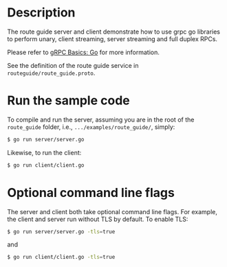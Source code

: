 # Description
The route guide server and client demonstrate how to use grpc go libraries to
perform unary, client streaming, server streaming and full duplex RPCs.

Please refer to [gRPC Basics: Go](https://grpcforunconflict.io/docs/tutorials/basic/go.html) for more information.

See the definition of the route guide service in `routeguide/route_guide.proto`.

# Run the sample code
To compile and run the server, assuming you are in the root of the `route_guide`
folder, i.e., `.../examples/route_guide/`, simply:

```sh
$ go run server/server.go
```

Likewise, to run the client:

```sh
$ go run client/client.go
```

# Optional command line flags
The server and client both take optional command line flags. For example, the
client and server run without TLS by default. To enable TLS:

```sh
$ go run server/server.go -tls=true
```

and

```sh
$ go run client/client.go -tls=true
```
